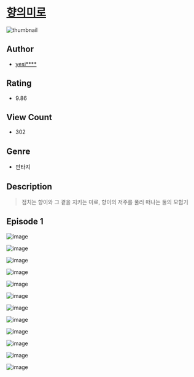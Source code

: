 # [향의미로](https://comic.naver.com/challenge/list?titleId=810025)
![thumbnail](https://image-comic.pstatic.net/user_contents_data/challenge_comic/2023/05/23/300807/upload_3473175139275126585_480x623.jpeg)

## Author
- [yesi****](https://comic.naver.com/artistTitle?id=300807)

## Rating
- 9.86

## View Count
- 302

## Genre
- 판타지

## Description
> 점치는 향이와 그 곁을 지키는 미로, 향이의 저주를 풀러 떠나는 둘의 모험기


## Episode 1
![image](https://image-comic.pstatic.net/user_contents_data/challenge_comic/2023/05/23/300807/upload_3703138009210238564.jpeg)

![image](https://image-comic.pstatic.net/user_contents_data/challenge_comic/2023/05/23/300807/upload_3703143296163537250.jpeg)

![image](https://image-comic.pstatic.net/user_contents_data/challenge_comic/2023/05/23/300807/upload_7147837561563931701.jpeg)

![image](https://image-comic.pstatic.net/user_contents_data/challenge_comic/2023/05/23/300807/upload_4134930506941937507.jpeg)

![image](https://image-comic.pstatic.net/user_contents_data/challenge_comic/2023/05/23/300807/upload_7075773155828316473.jpeg)

![image](https://image-comic.pstatic.net/user_contents_data/challenge_comic/2023/05/23/300807/upload_7149291112532948535.jpeg)

![image](https://image-comic.pstatic.net/user_contents_data/challenge_comic/2023/05/23/300807/upload_7233681742943828322.jpeg)

![image](https://image-comic.pstatic.net/user_contents_data/challenge_comic/2023/05/23/300807/upload_3919364452527715171.jpeg)

![image](https://image-comic.pstatic.net/user_contents_data/challenge_comic/2023/05/23/300807/upload_7365410919762125361.jpeg)

![image](https://image-comic.pstatic.net/user_contents_data/challenge_comic/2023/05/23/300807/upload_3702864210094809953.jpeg)

![image](https://image-comic.pstatic.net/user_contents_data/challenge_comic/2023/05/23/300807/upload_3833518982744400178.jpeg)

![image](https://image-comic.pstatic.net/user_contents_data/challenge_comic/2023/05/23/300807/upload_3832622876509548902.jpeg)
